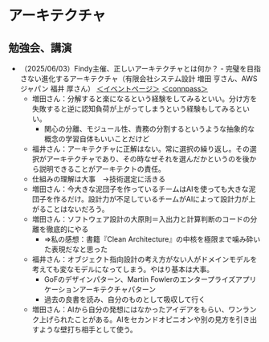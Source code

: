 # アーキテクチャ

## 勉強会、講演
- （2025/06/03）Findy主催、正しいアーキテクチャとは何か？ - 完璧を目指さない進化するアーキテクチャ（有限会社システム設計 増田 亨さん、AWSジャパン 福井 厚さん） [＜イベントページ＞](https://findy-code.io/events/PCgWV177Cgby_) [＜connpass＞](https://findy.connpass.com/event/354916/)
    - 増田さん：分解すると楽になるという経験をしてみるといい。分け方を失敗すると逆に認知負荷が上がってしまうという経験もしてみるといい。
        - 関心の分離、モジュール性、責務の分割するというような抽象的な概念の学習自体もいいことだけど
    - 福井さん：アーキテクチャに正解はない。常に選択の繰り返し。その選択がアーキテクチャであり、その時なぜそれを選んだかというのを後から説明できることがアーキテクトの責任。
    - 仕組みの理解は大事　→技術選定に活きる
    - 増田さん：今大きな泥団子を作っているチームはAIを使っても大きな泥団子を作るだけ。設計力が不足しているチームがAIによって設計力が上がることはないだろう。
    - 増田さん：ソフトウェア設計の大原則＝入出力と計算判断のコードの分離を徹底的にやる
        - ⇒私の感想：書籍『Clean Architecture』の中核を極限まで噛み砕いた表現だなと思った
    - 福井さん：オブジェクト指向設計の考え方がない人がドメインモデルを考えても変なモデルになってしまう。やはり基本は大事。
        - GoFのデザインパターン、Martin Fowlerのエンタープライズアプリケーションアーキテクチャパターン
        - 過去の良書を読み、自分のものとして吸収して行く
    - 増田さん：AIから自分の発想にはなかったアイデアをもらい、ワンランク上げられたことがある。AIをセカンドオピニオンや別の見方を引き出すような壁打ち相手として使う。
